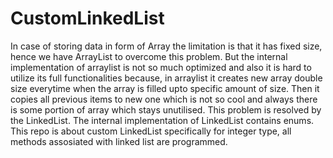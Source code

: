 # CustomLinkedList
In case of storing data in form of Array the limitation is that it has fixed size, hence we have ArrayList to overcome this problem. But the internal implementation of arraylist is not so much optimized and also it is hard to utilize its full functionalities because, in arraylist it creates new array double size everytime when the  array is filled upto specific amount of size. Then it copies all previous items to new one which is not so cool and always there is some portion of array which stays unutilised.
This problem is resolved by the LinkedList.
The internal implementation of LinkedList contains enums. This repo is about custom LinkedList specifically for integer type, all methods assosiated with linked list are programmed.
